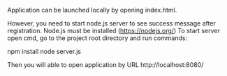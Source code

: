 Application can be launched locally by opening index.html.

However, you need to start node.js server to see success message after registration.
Node.js must be installed (https://nodejs.org/)
To start server open cmd, go to the project root directory and run commands:

npm install
node server.js

Then you will able to open application by URL http://localhost:8080/